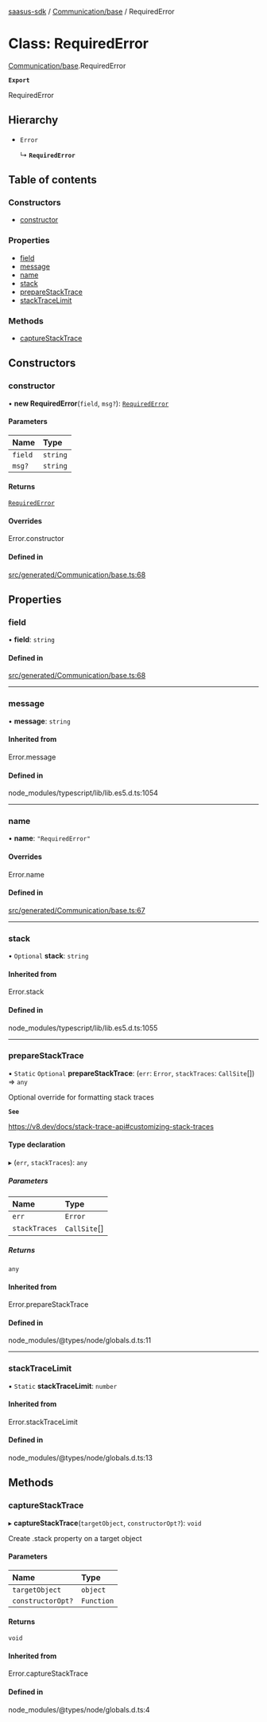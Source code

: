 [saasus-sdk](../README.md) / [Communication/base](../modules/Communication_base.md) / RequiredError

# Class: RequiredError

[Communication/base](../modules/Communication_base.md).RequiredError

**`Export`**

RequiredError

## Hierarchy

- `Error`

  ↳ **`RequiredError`**

## Table of contents

### Constructors

- [constructor](Communication_base.RequiredError.md#constructor)

### Properties

- [field](Communication_base.RequiredError.md#field)
- [message](Communication_base.RequiredError.md#message)
- [name](Communication_base.RequiredError.md#name)
- [stack](Communication_base.RequiredError.md#stack)
- [prepareStackTrace](Communication_base.RequiredError.md#preparestacktrace)
- [stackTraceLimit](Communication_base.RequiredError.md#stacktracelimit)

### Methods

- [captureStackTrace](Communication_base.RequiredError.md#capturestacktrace)

## Constructors

### constructor

• **new RequiredError**(`field`, `msg?`): [`RequiredError`](Communication_base.RequiredError.md)

#### Parameters

| Name | Type |
| :------ | :------ |
| `field` | `string` |
| `msg?` | `string` |

#### Returns

[`RequiredError`](Communication_base.RequiredError.md)

#### Overrides

Error.constructor

#### Defined in

[src/generated/Communication/base.ts:68](https://github.com/saasus-platform/saasus-sdk-javascript/blob/55abc15/src/generated/Communication/base.ts#L68)

## Properties

### field

• **field**: `string`

#### Defined in

[src/generated/Communication/base.ts:68](https://github.com/saasus-platform/saasus-sdk-javascript/blob/55abc15/src/generated/Communication/base.ts#L68)

___

### message

• **message**: `string`

#### Inherited from

Error.message

#### Defined in

node_modules/typescript/lib/lib.es5.d.ts:1054

___

### name

• **name**: ``"RequiredError"``

#### Overrides

Error.name

#### Defined in

[src/generated/Communication/base.ts:67](https://github.com/saasus-platform/saasus-sdk-javascript/blob/55abc15/src/generated/Communication/base.ts#L67)

___

### stack

• `Optional` **stack**: `string`

#### Inherited from

Error.stack

#### Defined in

node_modules/typescript/lib/lib.es5.d.ts:1055

___

### prepareStackTrace

▪ `Static` `Optional` **prepareStackTrace**: (`err`: `Error`, `stackTraces`: `CallSite`[]) => `any`

Optional override for formatting stack traces

**`See`**

https://v8.dev/docs/stack-trace-api#customizing-stack-traces

#### Type declaration

▸ (`err`, `stackTraces`): `any`

##### Parameters

| Name | Type |
| :------ | :------ |
| `err` | `Error` |
| `stackTraces` | `CallSite`[] |

##### Returns

`any`

#### Inherited from

Error.prepareStackTrace

#### Defined in

node_modules/@types/node/globals.d.ts:11

___

### stackTraceLimit

▪ `Static` **stackTraceLimit**: `number`

#### Inherited from

Error.stackTraceLimit

#### Defined in

node_modules/@types/node/globals.d.ts:13

## Methods

### captureStackTrace

▸ **captureStackTrace**(`targetObject`, `constructorOpt?`): `void`

Create .stack property on a target object

#### Parameters

| Name | Type |
| :------ | :------ |
| `targetObject` | `object` |
| `constructorOpt?` | `Function` |

#### Returns

`void`

#### Inherited from

Error.captureStackTrace

#### Defined in

node_modules/@types/node/globals.d.ts:4
